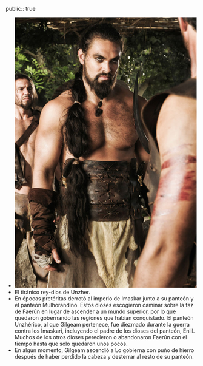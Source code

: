 public:: true

- ![Khal-Drogo-530198-3463305799.jpg](../assets/Khal-Drogo-530198-3463305799_1740343878150_0.jpg)
- El tiránico rey-dios de Unzher.
- En épocas pretéritas derrotó al imperio de Imaskar junto a su panteón y el panteón Mulhorandino. Estos dioses escogieron caminar sobre la faz de Faerûn en lugar de ascender a un mundo superior, por lo que quedaron gobernando las regiones que habían conquistado. El panteón Unzhérico, al que Gilgeam pertenece, fue diezmado durante la guerra contra los Imaskari, incluyendo el padre de los dioses del panteón, Enlil. Muchos de los otros dioses perecieron o abandonaron Faerûn con el tiempo hasta que solo quedaron unos pocos.
- En algún momento, Gilgeam ascendió a Lo gobierna con puño de hierro después de haber perdido la cabeza y desterrar al resto de su panteón.